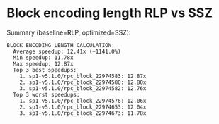 # Block encoding length RLP vs SSZ

Summary (baseline=RLP, optimized=SSZ):
```
BLOCK ENCODING LENGTH CALCULATION:
  Average speedup: 12.41x (+1141.0%)
  Min speedup: 11.78x
  Max speedup: 12.87x
  Top 3 best speedups:
    1. sp1-v5.1.0/rpc_block_22974583: 12.87x
    2. sp1-v5.1.0/rpc_block_22974580: 12.80x
    3. sp1-v5.1.0/rpc_block_22974582: 12.76x
  Top 3 worst speedups:
    1. sp1-v5.1.0/rpc_block_22974576: 12.06x
    2. sp1-v5.1.0/rpc_block_22974653: 12.04x
    3. sp1-v5.1.0/rpc_block_22974673: 11.78x
```